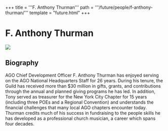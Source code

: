 +++
title = '''F. Anthony Thurman'''
path = '''/future/people/f-anthony-thurman/'''
template = "future.html"
+++

<h1>F. Anthony Thurman</h1>

<img class="speaker-photo" src="https://custom.cvent.com/C3A4539B19F74ABCB6FCE437F6BC0A74/files/event/910aaf2914d44586a56fbd0b3b2c31c0/8ae5d8c79bf54befb47dbecd7f2690e6.jpg">
<h2>Biography</h2>
<p>AGO Chief Development Officer F. Anthony Thurman has enjoyed serving on the AGO National Headquarters Staff for 26 years. During his tenure, the Guild has received more than $30 million in gifts, grants, and contributions through the annual and planned giving programs he has led. In addition, Tony served as treasurer for the New York City Chapter for 15 years (including three POEs and a Regional Convention) and understands the financial challenges that many local AGO chapters encounter today. Thurman credits much of his success in fundraising to the people skills he has developed as a professional church musician, a career which spans four decades.</p>

